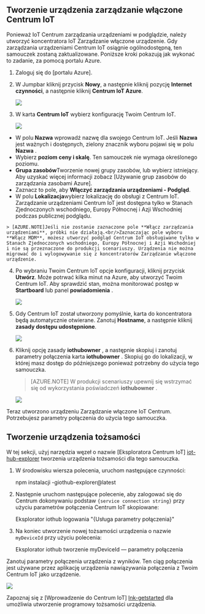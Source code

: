 ## <a name="create-a-device-management-enabled-iot-hub"></a>Tworzenie urządzenia zarządzanie włączone Centrum IoT

Ponieważ IoT Centrum zarządzania urządzeniami w podglądzie, należy utworzyć koncentratora IoT Zarządzanie włączone urządzenie. Gdy zarządzania urządzeniami Centrum IoT osiągnie ogólnodostępną, ten samouczek zostaną zaktualizowane. Poniższe kroki pokazują jak wykonać to zadanie, za pomocą portalu Azure.

1.  Zaloguj się do [portalu Azure].
2.  W Jumpbar kliknij przycisk **Nowy**, a następnie kliknij pozycję **Internet czynności**, a następnie kliknij **Centrum IoT Azure**.

    ![][img-new-hub]

3.  W karta **Centrum IoT** wybierz konfigurację Twoim Centrum IoT.

    ![][img-configure-hub]

  -   W polu **Nazwa** wprowadź nazwę dla swojego Centrum IoT. Jeśli **Nazwa** jest ważnych i dostępnych, zielony znacznik wyboru pojawi się w polu **Nazwa** .
  -   Wybierz **poziom ceny i skalę**. Ten samouczek nie wymaga określonego poziomu.
  -   **Grupa zasobów**Tworzenie nowej grupy zasobów, lub wybierz istniejący. Aby uzyskać więcej informacji zobacz [Używanie grup zasobów do zarządzania zasobami Azure].
  -   Zaznacz to pole, aby **Włączyć zarządzania urządzeniami - Podgląd**.
  -   W polu **Lokalizacja**wybierz lokalizację do obsługi z Centrum IoT. Zarządzanie urządzeniami Centrum IoT jest dostępna tylko w Stanach Zjednoczonych wschodniego, Europy Północnej i Azji Wschodniej podczas publicznej podglądu.

    > [AZURE.NOTE]Jeśli nie zostanie zaznaczone pole **Włącz zarządzania urządzeniami**, próbki nie działają.<br/>Zaznaczając pole wyboru **Włącz MDM**, możesz utworzyć podgląd Centrum IoT obsługiwane tylko w Stanach Zjednoczonych wschodniego, Europy Północnej i Azji Wschodniej i nie są przeznaczone do produkcji scenariuszy. Urządzenia nie można migrować do i wylogowywanie się z koncentratorów Zarządzanie włączone urządzenie.

4.  Po wybraniu Twoim Centrum IoT opcje konfiguracji, kliknij przycisk **Utwórz**. Może potrwać kilka minut na Azure, aby utworzyć Twoim Centrum IoT. Aby sprawdzić stan, można monitorować postęp w **Startboard** lub panel **powiadomienia** .

    ![][img-monitor]

5.  Gdy Centrum IoT został utworzony pomyślnie, karta do koncentratora będą automatycznie otwierane. Zanotuj **Hostname**, a następnie kliknij **zasady dostępu udostępnione**.

    ![][img-keys]

6.  Kliknij opcję zasady **iothubowner** , a następnie skopiuj i zanotuj parametry połączenia karta **iothubowner** . Skopiuj go do lokalizacji, w której masz dostęp do późniejszego ponieważ potrzebny do użycia tego samouczka.

    > [AZURE.NOTE] W produkcji scenariuszy upewnij się wstrzymać się od wykorzystania poświadczeń **iothubowner** .

    ![][img-connection]

Teraz utworzono urządzeniu Zarządzanie włączone IoT Centrum. Potrzebujesz parametry połączenia do użycia tego samouczka.

## <a name="create-a-device-identity"></a>Tworzenie urządzenia tożsamości

W tej sekcji, użyj narzędzia węzeł o nazwie [Eksploratora Centrum IoT] [ iot-hub-explorer] tworzenia urządzenia tożsamości dla tego samouczka.

1. W środowisku wiersza polecenia, uruchom następujące czynności:

    npm instalacji -giothub-explorer@latest

2. Następnie uruchom następujące polecenie, aby zalogować się do Centrum dokonywaniu podstaw `{service connection string}` przy użyciu parametrów połączenia Centrum IoT skopiowane:

    Eksplorator iothub logowania "{Usługa parametry połączenia}"

3. Na koniec utworzenie nowej tożsamości urządzenia o nazwie `myDeviceId` przy użyciu polecenia:

    Eksplorator iothub tworzenie myDeviceId — parametry połączenia

Zanotuj parametry połączenia urządzenia z wyników. Ten ciąg połączenia jest używane przez aplikację urządzenia nawiązywania połączenia z Twoim Centrum IoT jako urządzenie.

![][img-identity]

Zapoznaj się z [Wprowadzenie do Centrum IoT] [ lnk-getstarted] dla umożliwia utworzenie programowy tożsamości urządzenia.

<!-- images and links -->
[img-new-hub]: media/iot-hub-get-started-create-hub-pp/image1.png
[img-configure-hub]: media/iot-hub-get-started-create-hub-pp/image2.png
[img-monitor]: media/iot-hub-get-started-create-hub-pp/image3.png
[img-keys]: media/iot-hub-get-started-create-hub-pp/image4.png
[img-connection]: media/iot-hub-get-started-create-hub-pp/image5.png
[img-identity]: media/iot-hub-get-started-create-hub-pp/devidentity.png

[Azure portal]: https://portal.azure.com/
[iot-hub-explorer]: https://github.com/Azure/azure-iot-sdks/tree/master/tools/iothub-explorer

[lnk-getstarted]: ../articles/iot-hub/iot-hub-csharp-csharp-getstarted.md
[Korzystanie z grup zasobów do zarządzania zasobami Azure]: ../articles/azure-portal/resource-group-portal.md
